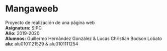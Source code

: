 # Mangaweeb
<p>Proyecto de realización de una página web<br>
<strong>Asignatura:</strong> SIPC<br>
<strong>Año:</strong> 2019-2020 <br>
<strong>Alumnos:</strong> Guillermo Hernández González & Lucas Christian Bodson Lobato<br>
<strong>alu:</strong> alu0101121529 & alu0101111254</p>
